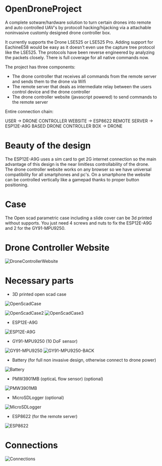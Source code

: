 # OpenDroneProject
A complete sotware/hardware solution to turn certain drones into remote and auto controlled UAV's by protocoll hacking/hijacking via a attachable noninvasive customly designed drone controller box.

It currently supports the Drone LSE525 or LSE525 Pro. Adding support for EachineE58 would be easy as it doesn't even use the capture tree protocol like the LSE525.
The protocols have been reverse engineered by analyzing the packets closely. There is full coverage for all native commands now.

The project has three components:
- The drone controller that receives all commands from the remote server and sends them to the drone via Wifi
- The remote server that deals as intermediate relay between the users control device and the drone controller
- The drone controller website (javascript powered) to send commands to the remote server

Entire connection chain:

USER -> DRONE CONTROLLER WEBSITE -> ESP8622 REMOTE SERVER -> ESP12E-A9G BASED DRONE CONTROLLER BOX -> DRONE

# Beauty of the design

The ESP12E-A9G uses a sim card to get 2G internet connection so the main advantage of this design is the near limitless controllability of the drone.
The drone controller website works on any browser so we have universal compatibility for all smartphones and pc's.
On a smartphone the website can be controlled vertically like a gamepad thanks to proper button positioning.

# Case

The Open scad parametric case including a slide cover can be 3d printed without supports. You just need 4 screws and nuts to fix the ESP12E-A9G and 2 for the GY91-MPU9250.

# Drone Controller Website

![DroneControllerWebsite](https://user-images.githubusercontent.com/26028969/123491671-90640d00-d617-11eb-8ee3-13a44dbb03d1.PNG)

# Necessary parts

- 3D printed open scad case

![OpenScadCase](https://user-images.githubusercontent.com/26028969/123490220-f353a500-d613-11eb-8ead-4285ca505dee.PNG)

![OpenScadCase2](https://user-images.githubusercontent.com/26028969/123490231-f64e9580-d613-11eb-8961-715000b9f2a5.PNG)
![OpenScadCase3](https://user-images.githubusercontent.com/26028969/123490236-f77fc280-d613-11eb-86b2-43a5084e21a2.PNG)

- ESP12E-A9G

![ESP12E-A9G](https://user-images.githubusercontent.com/26028969/123489689-d23e8480-d612-11eb-898f-d43aece3f699.png)

- GY91-MPU9250 (10 DoF sensor)

![GY91-MPU9250](https://user-images.githubusercontent.com/26028969/123489705-dbc7ec80-d612-11eb-80d3-15a569deb63b.png)
![GY91-MPU9250-BACK](https://user-images.githubusercontent.com/26028969/123489713-df5b7380-d612-11eb-8e0b-3fa636c6254c.png)

- Battery (for full non invasive design, otherwise connect to drone power)

![Battery](https://user-images.githubusercontent.com/26028969/123492019-8b538d80-d618-11eb-93db-16b356120a2d.PNG)

- PMW3901MB (opticaL  flow sensor) (optional)

![PMW3901MB](https://user-images.githubusercontent.com/26028969/123489724-e5515480-d612-11eb-9d90-1453d49ebaab.png)

- MicroSDLogger (optional)

![MicroSDLogger](https://user-images.githubusercontent.com/26028969/123489830-20538800-d613-11eb-9b2c-bd7e878be23b.PNG)

- ESP8622 (for the remote server)

![ESP8622](https://user-images.githubusercontent.com/26028969/123491151-521a1e00-d616-11eb-8258-a15b63d13dac.PNG)

# Connections

![Connections](https://user-images.githubusercontent.com/26028969/123489878-395c3900-d613-11eb-81af-d3b96c16396d.png)
